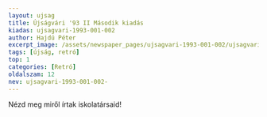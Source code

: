```yaml
---
layout: ujsag
title: Újságvári '93 II Második kiadás
kiadas: ujsagvari-1993-001-002
author: Hajdú Péter
excerpt_image: /assets/newspaper_pages/ujsagvari-1993-001-002/ujsagvari-1993-001-002-01.png
tags: [újság, retró]
top: 1
categories: [Retró]
oldalszam: 12
nev: ujsagvari-1993-001-002-
---
```

Nézd meg miről írtak iskolatársaid!
